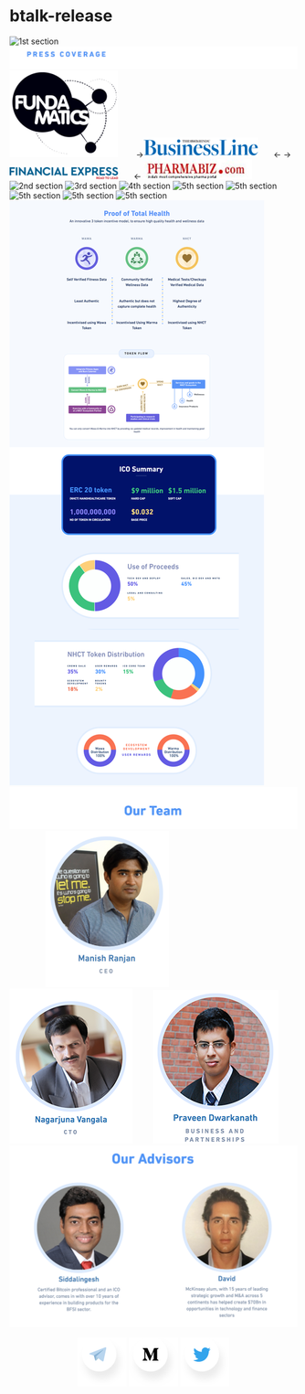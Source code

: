 # btalk-release

![1st section](/images/nhct.io_01.png)
![1st section](/images/nhct.io_pressRelease.png)
[![1st sectionA](/images/fundamatics.png)](http://www.fundamatics.net/the-nanohealth-story-a-new-way-to-look-at-your-health/) &nbsp;&nbsp;&nbsp;&nbsp;&nbsp;&nbsp;    ->[![1st sectionB](/images/businessLines.png)](https://www.thehindubusinessline.com/news/national/nanohealth-gvk-bio-to-take-healthcare-to-slum-dwellers/article23111584.ece) &nbsp;&nbsp;&nbsp;&nbsp;&nbsp;&nbsp;<-
    ->[![1st sectionC](/images/financialexpress.png)](https://www.financialexpress.com/industry/nanohealths-doc-in-a-bag-breaks-economic-barriers/108240/) &nbsp;&nbsp;&nbsp;&nbsp;&nbsp;&nbsp;<-
    [![1st sectionD](/images/pharmabiz(1).jpg)](http://www.pharmabiz.com/NewsDetails.aspx?aid=84336&sid=1)
![2nd section](/images/nhct.io_02.png)
![3rd section](/images/nhct.io_03.png)
![4th section](/images/nhct.io_04.png)
![5th section](/images/nhct.io_07-head.png)
![5th section](/images/nhct.io_07_1.png)
![5th section](/images/nhct.io_07_2.png)
![5th section](/images/nhct.io_07_3.png)
![5th section](/images/nhct.io_07_4.png)
![5th section](/images/nhctio11.jpg)
![6th section](/images/ourTeam.png)
&nbsp;&nbsp;&nbsp;&nbsp;&nbsp;&nbsp;&nbsp;&nbsp;&nbsp;&nbsp;&nbsp;&nbsp;&nbsp;&nbsp;&nbsp;&nbsp;[![6th sectionA](/images/member1.png)](https://www.linkedin.com/in/manishranjan2/)&nbsp;&nbsp;&nbsp;&nbsp;&nbsp;&nbsp;&nbsp;&nbsp; [![6th sectionB](/images/member2.png)](https://www.linkedin.com/in/nagav/)&nbsp;&nbsp;&nbsp;&nbsp;&nbsp;&nbsp;&nbsp;&nbsp; [![6th sectionC](/images/member3.png)](https://www.linkedin.com/in/praveen-dwarakanath-0bb7505/)
![7th section](/images/ourAdvisors.png)
<p align="center">
  <a href="https://t.me/Nanohealth"><img src="/images/telegram.png"></a> <a href="https://medium.com/nhct-nanohealth-care-token"> <img src="/images/medium.png"></a> <a href="https://twitter.com/NanoHealth1"><img src="/images/twitter.png"></a>
</p>
